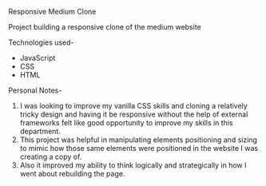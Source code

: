 Responsive Medium Clone

Project building a responsive clone of the medium website

Technologies used-

- JavaScript
- CSS
- HTML

Personal Notes-

1) I was looking to improve my vanilla CSS skills and cloning a relatively tricky design and having it be responsive without the help of external frameworks felt like 
good opportunity to improve my skills in this department.
2) This project was helpful in manipulating elements positioning and sizing to mimic how those same elements were positioned in the website I was creating a copy of.
3) Also it improved my ability to think logically and strategically in how I went about rebuilding the page.
